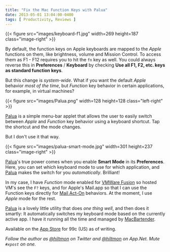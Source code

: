 ```yaml
---
title: "Fix the Mac Function Keys with Palua"
date: 2013-05-01 13:04:00-0400
tags: [ Productivity, Reviews ]
---
```


{{< figure src="images/keyboard-f1.jpg" width=269 height=187 class="image-right" >}}

By default, the function keys on Apple keyboards are mapped to the *Apple* functions on them, like brightness, volume and Mission Control. To access them as F1 - F12 requires you to hit the `fn` key as well. You could always reverse this in **Preferences** / **Keyboard** by checking **Use all F1, F2, etc. keys as standard function keys**.

But this change is *system-wide*. What if you want the default *Apple* behavior *most of the time*, but *Function* key behavior in certain applications, for example, in virtual machines?

{{< figure src="images/Palua.png" width=128 height=128 class="left-right" >}}

[Palua][linksynergy] is a simple menu-bar applet that allows the user to easily switch between *Apple* and *Function* key behavior using a keyboard shortcut. Tap the shortcut and the mode changes.

But I don't use it that way.

{{< figure src="images/palua-smart-mode.jpg" width=301 height=237 class="image-right" >}}

[Palua][linksynergy]'s true power comes when you enable **Smart Mode** in its **Preferences**. Here, you can set which keyboard mode to use for which application, and [Palua][linksynergy] makes the switch for you *automatically*. Brilliant!

In my case, I have *Function* mode enabled for [VMWare Fusion][vmware] so hosted VM's see the `F?` keys, and for Apple's Mail.app so that I can use the Function keys directly for [Mail Act-On][indev] behaviors. At the moment, I use *Apple* mode for the rest.

[Palua][linksynergy] is a lovely little utility that does *one thing well*, and then does it smartly: It automatically switches my keyboard mode based on the currently active app. I have it running all the time and managed by [MacBartender][macbartender].

Available on the [App Store][linksynergy] for 99c (US) as of writing.

*Follow the author as [@hiltmon][twitter] on Twitter and [@hiltmon][app] on App.Net. Mute `#xpost` on one.*

[app]: http://alpha.app.net/hiltmon
[indev]: http://www.indev.ca/MailActOn.html
[linksynergy]: https://itunes.apple.com/us/app/palua/id431494195?mt=12&uo=4&at=10l894
[macbartender]: http://www.macbartender.com
[twitter]: https://twitter.com/hiltmon
[vmware]: http://www.vmware.com/products/fusion/overview.html
